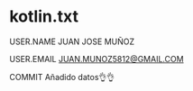 # kotlin.txt
USER.NAME JUAN JOSE MUÑOZ 

USER.EMAIL JUAN.MUNOZ5812@GMAIL.COM

COMMIT Añadido datos👌👌
